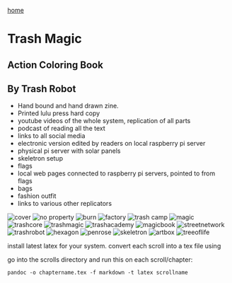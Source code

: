 [home](scrolls/home)

# Trash Magic 

## Action Coloring Book

## By Trash Robot

 - Hand bound and hand drawn zine.
 - Printed lulu press hard copy
 - youtube videos of the whole system, replication of all parts
 - podcast of reading all the text
 - links to all social media
 - electronic version edited by readers on local raspberry pi server
 - physical pi server with solar panels
 - skeletron setup
 - flags
 - local web pages connected to raspberry pi servers, pointed to from flags
 - bags
 - fashion outfit
 - links to various other replicators


![cover](https://i.imgur.com/OXkJXzV.jpg)
![no property](https://i.imgur.com/FJwbgUe.jpg)
![burn](https://i.imgur.com/2vQJQTq.jpg)
![factory](https://i.imgur.com/iOL0Q4B.jpg)
![trash camp](https://i.imgur.com/nHadqGq.jpg)
![magic](https://i.imgur.com/4boKOzK.jpg)
![trashcore](https://i.imgur.com/FI2RaaI.jpg)
![trashmagic](https://i.imgur.com/vckgtSt.jpg)
![trashacademy](https://i.imgur.com/aZw9mxO.jpg)
![magicbook](https://i.imgur.com/pOejKBe.jpg)
![streetnetwork](https://i.imgur.com/BlpP5zB.jpg)
![trashrobot](https://i.imgur.com/2IXnzxn.jpg)
![hexagon](https://i.imgur.com/YNM0S58.jpg)
![penrose](https://i.imgur.com/4ln3AKD.jpg)
![skeletron](https://i.imgur.com/vHLpvvN.jpg)
![artbox](https://i.imgur.com/uOT1ZZS.jpg)
![treeoflife](https://i.imgur.com/nqRxlZB.jpg)

install latest latex for your system.
convert each scroll into a tex file using

go into the scrolls directory and run this on each scroll/chapter:
```
pandoc -o chaptername.tex -f markdown -t latex scrollname
```
